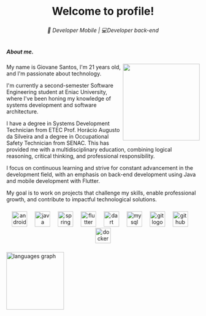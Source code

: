 <h1 align="center">Welcome to profile!</h1>

###

<h6 align="center">📱 Developer Mobile | 💻Developer back-end</h6>

###

<h5 align="left">About me.</h5>

###

<img align="right" height="200" src="https://imgur.com/BtG19o5.png"  />

###

<p align="left">My name is Giovane Santos, I'm 21 years old, and I'm passionate about technology.

I'm currently a second-semester Software Engineering student at Eniac University, where I've been honing my knowledge of systems development and software architecture.

I have a degree in Systems Development Technician from ETEC Prof. Horácio Augusto da Silveira and a degree in Occupational Safety Technician from SENAC. This has provided me with a multidisciplinary education, combining logical reasoning, critical thinking, and professional responsibility.

I focus on continuous learning and strive for constant advancement in the development field, with an emphasis on back-end development using Java and mobile development with Flutter.

My goal is to work on projects that challenge my skills, enable professional growth, and contribute to impactful technological solutions.</p>


###

<div align="center">
  <img src="https://cdn.jsdelivr.net/gh/devicons/devicon/icons/android/android-original.svg" height="40" alt="android logo"  />
  <img width="12" />
  <img src="https://cdn.jsdelivr.net/gh/devicons/devicon/icons/java/java-original.svg" height="40" alt="java logo"  />
  <img width="12" />
  <img src="https://cdn.jsdelivr.net/gh/devicons/devicon/icons/spring/spring-original.svg" height="40" alt="spring logo"  />
  <img width="12" />
  <img src="https://cdn.jsdelivr.net/gh/devicons/devicon/icons/flutter/flutter-original.svg" height="40" alt="flutter logo"  />
  <img width="12" />
  <img src="https://cdn.jsdelivr.net/gh/devicons/devicon/icons/dart/dart-original.svg" height="40" alt="dart logo"  />
  <img width="12" />
  <img src="https://cdn.jsdelivr.net/gh/devicons/devicon/icons/mysql/mysql-original.svg" height="40" alt="mysql logo"  />
  <img width="12" />
  <img src="https://cdn.jsdelivr.net/gh/devicons/devicon/icons/git/git-original.svg" height="40" alt="git logo"  />
  <img width="12" />
  <img src="https://cdn.jsdelivr.net/gh/devicons/devicon/icons/github/github-original.svg" height="40" alt="github logo"  />
  <img width="12" />
  <img src="https://cdn.jsdelivr.net/gh/devicons/devicon/icons/docker/docker-original.svg" height="40" alt="docker logo"  />
</div>

###

<div align="left">
  <img src="https://github-readme-stats.vercel.app/api/top-langs?username=giovane358&locale=en&hide_title=false&layout=compact&card_width=320&langs_count=5&theme=dracula&hide_border=false&order=2" height="150" alt="languages graph"  />
</div>

###
